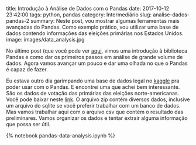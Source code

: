 title: Introdução à Análise de Dados com o Pandas
date: 2017-10-12 23:42:00
tags: python, pandas
category: Intermediário
slug: analise-dados-pandas-2
summary: Neste post, vou mostrar algumas ferramentas mais avançadas do Pandas. Como exemplo prático, vou utilizar uma base de dados contendo informações das eleições primárias nos Estados Unidos.
image: images/data_analysis.jpg

No último post (que você pode ver [aqui](http://pythonize.org/analise-dados-pandas.html), vimos uma introdução à biblioteca Pandas e como dar os primeiros passos em análise de grande volume de dados. Agora vamos avançar um pouco e dar uma olhada no que o Pandas é capaz de fazer.

Eu estava outro dia garimpando uma base de dados legal no [kaggle](https://www.kaggle.com) pra poder usar com o Pandas. E encontrei uma que achei bem interessante. São os dados de votação das primárias das eleições norte-americanas. Você pode baixar neste [link](https://www.kaggle.com/benhamner/2016-us-election). O arquivo zip contém diversos dados, inclusive um arquivo do sqlite se você preferir trabalhar com um banco de dados. Mas vamos trabalhar aqui com o arquivo csv que contém o resultado das preliminares. Vamos organizar os dados e tentar extrair alguma informação que possa ser útil.

{% notebook pandas-data-analysis.ipynb %}
